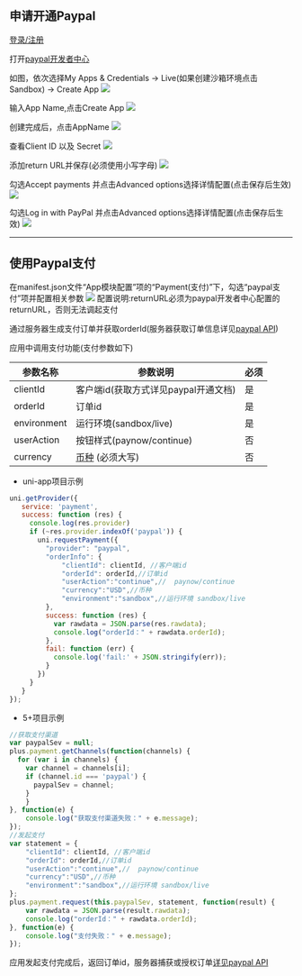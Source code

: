 ## 申请开通Paypal
[登录/注册](https://www.paypal.com/c2/signin)

打开[paypal开发者中心](https://developer.paypal.com/developer/applications)

如图，依次选择My Apps & Credentials -> Live(如果创建沙箱环境点击Sandbox) -> Create App
![](https://partner-dcloud-native.oss-cn-hangzhou.aliyuncs.com/images/uniapp/payment/paypal_develop_center.png)

输入App Name,点击Create App
![](https://partner-dcloud-native.oss-cn-hangzhou.aliyuncs.com/images/uniapp/payment/paypal_create_app.png)

创建完成后，点击AppName
![](https://partner-dcloud-native.oss-cn-hangzhou.aliyuncs.com/images/uniapp/payment/paypal_setup_app_info.png)

查看Client ID 以及 Secret
![](https://partner-dcloud-native.oss-cn-hangzhou.aliyuncs.com/images/uniapp/payment/paypal_get_clientid.png)

添加return URL并保存(必须使用小写字母)
![](https://partner-dcloud-native.oss-cn-hangzhou.aliyuncs.com/images/uniapp/payment/paypal_add_returnurl.png)

勾选Accept payments 并点击Advanced options选择详情配置(点击保存后生效)
![](https://partner-dcloud-native.oss-cn-hangzhou.aliyuncs.com/images/uniapp/payment/paypal_accept_payments.png)

勾选Log in with PayPal 并点击Advanced options选择详情配置(点击保存后生效)
![](https://partner-dcloud-native.oss-cn-hangzhou.aliyuncs.com/images/uniapp/payment/paypal_log_in.png)

------

## 使用Paypal支付

在manifest.json文件“App模块配置”项的“Payment(支付)”下，勾选“paypal支付”项并配置相关参数
![](https://partner-dcloud-native.oss-cn-hangzhou.aliyuncs.com/images/uniapp/payment/paypal_setup_manifest_info.png)
配置说明:returnURL必须为paypal开发者中心配置的returnURL，否则无法调起支付


通过服务器生成支付订单并获取orderId(服务器获取订单信息详见[paypal API](https://developer.paypal.com/docs/api/orders/v2/)) 

应用中调用支付功能(支付参数如下)
    
| 参数名称    | 参数说明 | 必须 | 
|-------------|-------|-----|
| clientId    | 客户端id(获取方式详见paypal开通文档) | 是  |
| orderId     | 订单id  | 是 | 
| environment | 运行环境(sandbox/live) |是 |
| userAction  | 按钮样式(paynow/continue)  | 否 |
| currency    | [币种](https://developer.paypal.com/docs/api/reference/currency-codes/) (必须大写)   | 否 |

  * uni-app项目示例
``` js
uni.getProvider({
   service: 'payment',
   success: function (res) {
     console.log(res.provider)
     if (~res.provider.indexOf('paypal')) {
       uni.requestPayment({
         "provider": "paypal", 
         "orderInfo": {
             "clientId": clientId, //客户端id
             "orderId": orderId,//订单id
             "userAction":"continue",//  paynow/continue
             "currency":"USD",//币种  
             "environment":"sandbox",//运行环境 sandbox/live
         },
         success: function (res) {
           var rawdata = JSON.parse(res.rawdata);
           console.log("orderId：" + rawdata.orderId);
         },
         fail: function (err) {
           console.log('fail:' + JSON.stringify(err));
         }
       })
     }
   }
});
```
  * 5+项目示例
``` js
//获取支付渠道
var paypalSev = null;
plus.payment.getChannels(function(channels) {
  for (var i in channels) {
    var channel = channels[i];
    if (channel.id === 'paypal') {
      paypalSev = channel;
    }
	}
}, function(e) {
	console.log("获取支付渠道失败：" + e.message);
});
//发起支付
var statement = {
    "clientId": clientId, //客户端id
    "orderId": orderId,//订单id
    "userAction":"continue",//  paynow/continue
    "currency":"USD",//币种  
    "environment":"sandbox",//运行环境 sandbox/live
};
plus.payment.request(this.paypalSev, statement, function(result) {
    var rawdata = JSON.parse(result.rawdata);
    console.log("orderId：" + rawdata.orderId);
}, function(e) {
    console.log("支付失败：" + e.message);
});
```

应用发起支付完成后，返回订单id，服务器捕获或授权订单[详见paypal API](https://developer.paypal.com/docs/api/orders/v2/)

